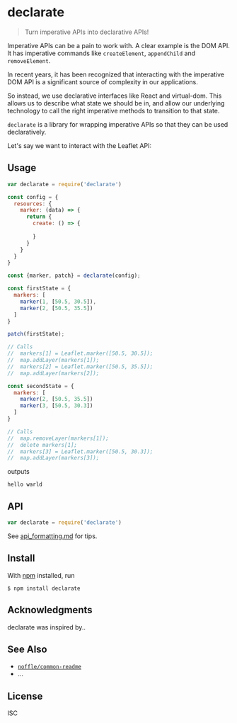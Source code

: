 # declarate

> Turn imperative APIs into declarative APIs!

Imperative APIs can be a pain to work with. A clear example is the DOM API. It has imperative commands like `createElement`, `appendChild` and `removeElement`.

In recent years, it has been recognized that interacting with the imperative DOM API is a significant source of complexity in our applications.

So instead, we use declarative interfaces like React and virtual-dom. This allows us to describe what state we should be in, and allow our underlying technology to call the right imperative methods to transition to that state.

`declarate` is a library for wrapping imperative APIs so that they can be used declaratively.


Let's say we want to interact with the Leaflet API:

## Usage

```js
var declarate = require('declarate')

const config = {
  resources: {
    marker: (data) => {
      return {
        create: () => {
        
        }
      }
    }
  }
}

const {marker, patch} = declarate(config);

const firstState = {
  markers: [
    marker(1, [50.5, 30.5]),
    marker(2, [50.5, 35.5])
  ]
}

patch(firstState);

// Calls
//  markers[1] = Leaflet.marker([50.5, 30.5]);
//  map.addLayer(markers[1]);
//  markers[2] = Leaflet.marker([50.5, 35.5]);
//  map.addLayer(markers[2]);

const secondState = {
  markers: [
    marker(2, [50.5, 35.5])
    marker(3, [50.5, 30.3])
  ]
}

// Calls
//  map.removeLayer(markers[1]);
//  delete markers[1];
//  markers[3] = Leaflet.marker([50.5, 30.3]);
//  map.addLayer(markers[3]);
```

outputs

```
hello warld
```

## API

```js
var declarate = require('declarate')
```

See [api_formatting.md](api_formatting.md) for tips.

## Install

With [npm](https://npmjs.org/) installed, run

```
$ npm install declarate
```

## Acknowledgments

declarate was inspired by..

## See Also

- [`noffle/common-readme`](https://github.com/noffle/common-readme)
- ...

## License

ISC

